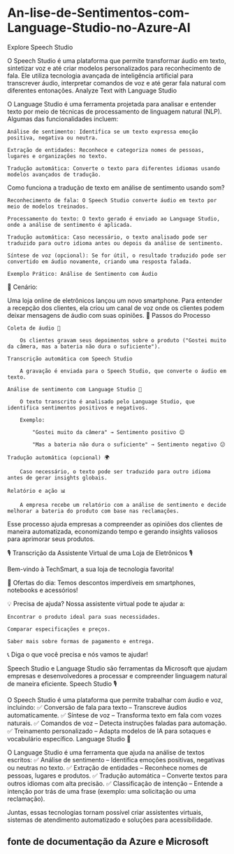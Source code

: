 # An-lise-de-Sentimentos-com-Language-Studio-no-Azure-AI

Explore Speech Studio

O Speech Studio é uma plataforma que permite transformar áudio em texto, sintetizar voz e até criar modelos personalizados para reconhecimento de fala. Ele utiliza tecnologia avançada de inteligência artificial para transcrever áudio, interpretar comandos de voz e até gerar fala natural com diferentes entonações.
Analyze Text with Language Studio

O Language Studio é uma ferramenta projetada para analisar e entender texto por meio de técnicas de processamento de linguagem natural (NLP). Algumas das funcionalidades incluem:

    Análise de sentimento: Identifica se um texto expressa emoção positiva, negativa ou neutra.

    Extração de entidades: Reconhece e categoriza nomes de pessoas, lugares e organizações no texto.

    Tradução automática: Converte o texto para diferentes idiomas usando modelos avançados de tradução.

Como funciona a tradução de texto em análise de sentimento usando som?

    Reconhecimento de fala: O Speech Studio converte áudio em texto por meio de modelos treinados.

    Processamento do texto: O texto gerado é enviado ao Language Studio, onde a análise de sentimento é aplicada.

    Tradução automática: Caso necessário, o texto analisado pode ser traduzido para outro idioma antes ou depois da análise de sentimento.

    Síntese de voz (opcional): Se for útil, o resultado traduzido pode ser convertido em áudio novamente, criando uma resposta falada.

    Exemplo Prático: Análise de Sentimento com Áudio
📌 Cenário:

Uma loja online de eletrônicos lançou um novo smartphone. Para entender a recepção dos clientes, ela criou um canal de voz onde os clientes podem deixar mensagens de áudio com suas opiniões.
🚀 Passos do Processo

    Coleta de áudio 🎤

        Os clientes gravam seus depoimentos sobre o produto ("Gostei muito da câmera, mas a bateria não dura o suficiente").

    Transcrição automática com Speech Studio

        A gravação é enviada para o Speech Studio, que converte o áudio em texto.

    Análise de sentimento com Language Studio 🧠

        O texto transcrito é analisado pelo Language Studio, que identifica sentimentos positivos e negativos.

        Exemplo:

            "Gostei muito da câmera" → Sentimento positivo 😊

            "Mas a bateria não dura o suficiente" → Sentimento negativo 😕

    Tradução automática (opcional) 🌍

        Caso necessário, o texto pode ser traduzido para outro idioma antes de gerar insights globais.

    Relatório e ação 📊

        A empresa recebe um relatório com a análise de sentimento e decide melhorar a bateria do produto com base nas reclamações.

Esse processo ajuda empresas a compreender as opiniões dos clientes de maneira automatizada, economizando tempo e gerando insights valiosos para aprimorar seus produtos.

🎙 Transcrição da Assistente Virtual de uma Loja de Eletrônicos 🎙

Bem-vindo à TechSmart, a sua loja de tecnologia favorita!

🔹 Ofertas do dia: Temos descontos imperdíveis em smartphones, notebooks e acessórios!

💡 Precisa de ajuda? Nossa assistente virtual pode te ajudar a:

    Encontrar o produto ideal para suas necessidades.

    Comparar especificações e preços.

    Saber mais sobre formas de pagamento e entrega.

📞 Diga o que você precisa e nós vamos te ajudar!


Speech Studio e Language Studio são ferramentas da Microsoft que ajudam empresas e desenvolvedores a processar e compreender linguagem natural de maneira eficiente.
Speech Studio 🎙

O Speech Studio é uma plataforma que permite trabalhar com áudio e voz, incluindo: ✅ Conversão de fala para texto – Transcreve áudios automaticamente. ✅ Síntese de voz – Transforma texto em fala com vozes naturais. ✅ Comandos de voz – Detecta instruções faladas para automação. ✅ Treinamento personalizado – Adapta modelos de IA para sotaques e vocabulário específico.
Language Studio 🧠

O Language Studio é uma ferramenta que ajuda na análise de textos escritos: ✅ Análise de sentimento – Identifica emoções positivas, negativas ou neutras no texto. ✅ Extração de entidades – Reconhece nomes de pessoas, lugares e produtos. ✅ Tradução automática – Converte textos para outros idiomas com alta precisão. ✅ Classificação de intenção – Entende a intenção por trás de uma frase (exemplo: uma solicitação ou uma reclamação).

Juntas, essas tecnologias tornam possível criar assistentes virtuais, sistemas de atendimento automatizado e soluções para acessibilidade.
## fonte de documentação da Azure e Microsoft

